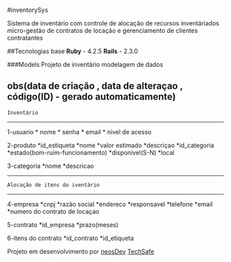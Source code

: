
#inventorySys

Sistema de inventário com controle de alocação de recursos inventáriados 
micro-gestão de contratos de locação e gerenciamento de clientes contratantes

##Tecnologias base
**Ruby** - 4.2.5
**Rails** - 2.3.0

###Models 
Projeto de inventário
modelagem de dados

obs(data de criação , data de alteraçao , código(ID) - gerado automaticamente)
-------------------------------------
    Inventário 
-------------------------------------
1-usuario
    * nome
    * senha
    * email
    * nivel de acesso

2-produto
    *id_estiqueta
    *nome
    *valor estimado
    *descriçao
    *id_categoria
    *estado(bom-ruim-funcionamento)
    *disponivel(S-N)
    *local

3-categoria
    *nome
    *descricao
    
---------------------------------------
    Alocação de itens do iventário
---------------------------------------
4-empresa
    *cnpj
    *razão social
    *endereco
    *responsavel
    *telefone
    *email
    *numero do contrato de locaçao

5-contrato
    *id_empresa
    *prazo(meses)
    
6-itens do contrato
    *id_contrato
    *id_etiqueta
    
    
    
Projeto em desenvolvimento por [neosDev](http://neosdev.com.br) [TechSafe](www.techsaferj.com.br)



    